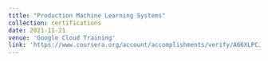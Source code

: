 ```yaml
---
title: "Production Machine Learning Systems"
collection: certifications
date: 2021-11-21	
venue: 'Google Cloud Training'
link: 'https://www.coursera.org/account/accomplishments/verify/A66XLPCJ4N6D'
---
```

